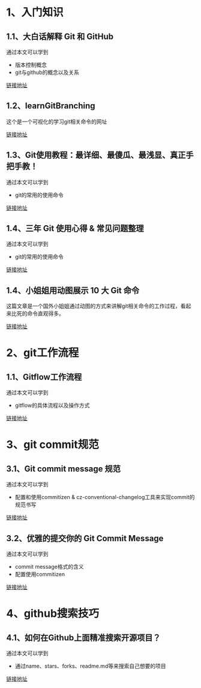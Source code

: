 # 1、入门知识

## 1.1、大白话解释 Git 和 GitHub

通过本文可以学到

- 版本控制概念
- git与github的概念以及关系

[链接地址](https://mp.weixin.qq.com/s/sAZ4O2Es_Y5zinHhYlWn0w)

## 1.2、learnGitBranching

这个是一个可视化的学习git相关命令的网址

[链接地址](https://learngitbranching.js.org/?locale=zh_CN)

## 1.3、Git使用教程：最详细、最傻瓜、最浅显、真正手把手教！

通过本文可以学到

- git的常用的使用命令

[链接地址](https://mp.weixin.qq.com/s/2jnF3ycKVFe0HIroXG-tlw)

## 1.4、三年 Git 使用心得 & 常见问题整理

通过本文可以学到

- git的常用的使用命令

[链接地址](https://mp.weixin.qq.com/s/CBCumHhwMxFUD3fJ4VzY_Q)

## 1.4、小姐姐用动图展示 10 大 Git 命令

这篇文章是一个国外小姐姐通过动图的方式来讲解git相关命令的工作过程，看起来比死的命令直观得多。

[链接地址](https://mp.weixin.qq.com/s/rIakdSllk5ooeReRuseigg)

# 2、git工作流程

## 1.1、Gitflow工作流程

通过本文可以学到

- gitflow的具体流程以及操作方式

[链接地址](https://www.cnblogs.com/jeffery-zou/p/10280167.html)

# 3、git commit规范

## 3.1、Git commit message 规范

通过本文可以学到

- 配置和使用commitizen & cz-conventional-changelog工具来实现commit的规范书写

[链接地址](https://juejin.im/post/6844903871832145927)

## 3.2、优雅的提交你的 Git Commit Message

通过本文可以学到

- commit message格式的含义
- 配置使用commitizen

[链接地址](https://juejin.im/post/6844903606815064077)

# 4、github搜索技巧

## 4.1、如何在Github上面精准搜索开源项目？

通过本文可以学到

- 通过name、stars、forks、readme.md等来搜索自己想要的项目

[链接地址](https://juejin.im/post/6844904058268942349)


